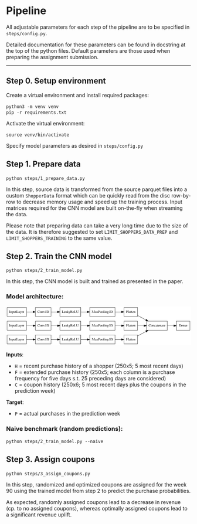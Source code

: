 
# Pipeline

All adjustable parameters for each step of the pipeline are to be specified in `steps/config.py`. 

Detailed documentation for these parameters can be found in docstring at the top of the python files. Default parameters are those used when preparing the assignment submission.

---

## Step 0. Setup environment
Create a virtual environment and install required packages:
````
python3 -m venv venv
pip -r requirements.txt
````
Activate the virtual environment:
````
source venv/bin/activate
````
Specify model parameters as desired in `steps/config.py`

## Step 1. Prepare data
````
python steps/1_prepare_data.py
````
In this step, source data is transformed from the source parquet files into a custom `ShopperData` format which can be quickly read from the disc row-by-row to decrease memory usage and speed up the training process. Input matrices required for the CNN model are built on-the-fly when streaming the data.

Please note that preparing data can take a very long time due to the size of the data. It is therefore suggested to set `LIMIT_SHOPPERS_DATA_PREP` and `LIMIT_SHOPPERS_TRAINING` to the same value.

## Step 2. Train the CNN model
````
python steps/2_train_model.py
````
In this step, the CNN model is built and trained as presented in the paper. 

### Model architecture:

![model](model.png)

__Inputs__:
* `H` = recent purchase history of a shopper (250x5; 5 most recent days)
* `F` = extended purchase history (250x5; each column is a purchase frequency for five days s.t. 25 preceding days are considered)
* `C` = coupon history (250x6; 5 most recent days plus the coupons in the prediction week)

__Target__:
* `P` = actual purchases in the prediction week

### Naive benchmark (random predictions):
````
python steps/2_train_model.py --naive
````

## Step 3. Assign coupons
````
python steps/3_assign_coupons.py
````
In this step, randomized and optimized coupons are assigned for the week 90 using the trained model from step 2 to predict the purchase probabilities.

As expected, randomly assigned coupons lead to a decrease in revenue (cp. to no assigned coupons), whereas optimally assigned coupons lead to a significant revenue uplift.
